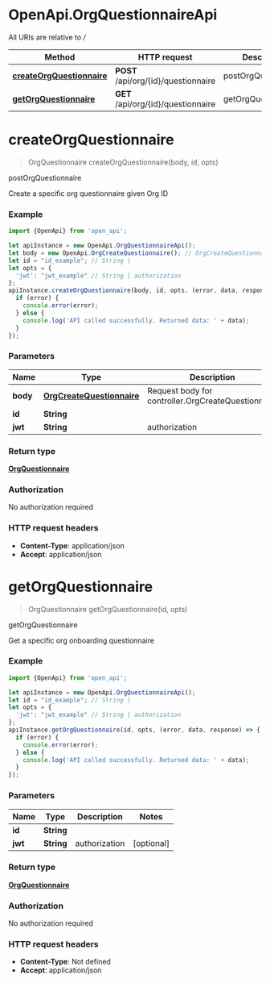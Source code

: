 # OpenApi.OrgQuestionnaireApi

All URIs are relative to */*

Method | HTTP request | Description
------------- | ------------- | -------------
[**createOrgQuestionnaire**](OrgQuestionnaireApi.md#createOrgQuestionnaire) | **POST** /api/org/{id}/questionnaire | postOrgQuestionnaire
[**getOrgQuestionnaire**](OrgQuestionnaireApi.md#getOrgQuestionnaire) | **GET** /api/org/{id}/questionnaire | getOrgQuestionnaire

<a name="createOrgQuestionnaire"></a>
# **createOrgQuestionnaire**
> OrgQuestionnaire createOrgQuestionnaire(body, id, opts)

postOrgQuestionnaire

Create a specific org questionnaire given Org ID

### Example
```javascript
import {OpenApi} from 'open_api';

let apiInstance = new OpenApi.OrgQuestionnaireApi();
let body = new OpenApi.OrgCreateQuestionnaire(); // OrgCreateQuestionnaire | Request body for controller.OrgCreateQuestionnaire
let id = "id_example"; // String | 
let opts = { 
  'jwt': "jwt_example" // String | authorization
};
apiInstance.createOrgQuestionnaire(body, id, opts, (error, data, response) => {
  if (error) {
    console.error(error);
  } else {
    console.log('API called successfully. Returned data: ' + data);
  }
});
```

### Parameters

Name | Type | Description  | Notes
------------- | ------------- | ------------- | -------------
 **body** | [**OrgCreateQuestionnaire**](OrgCreateQuestionnaire.md)| Request body for controller.OrgCreateQuestionnaire | 
 **id** | **String**|  | 
 **jwt** | **String**| authorization | [optional] 

### Return type

[**OrgQuestionnaire**](OrgQuestionnaire.md)

### Authorization

No authorization required

### HTTP request headers

 - **Content-Type**: application/json
 - **Accept**: application/json

<a name="getOrgQuestionnaire"></a>
# **getOrgQuestionnaire**
> OrgQuestionnaire getOrgQuestionnaire(id, opts)

getOrgQuestionnaire

Get a specific org onboarding questionnaire

### Example
```javascript
import {OpenApi} from 'open_api';

let apiInstance = new OpenApi.OrgQuestionnaireApi();
let id = "id_example"; // String | 
let opts = { 
  'jwt': "jwt_example" // String | authorization
};
apiInstance.getOrgQuestionnaire(id, opts, (error, data, response) => {
  if (error) {
    console.error(error);
  } else {
    console.log('API called successfully. Returned data: ' + data);
  }
});
```

### Parameters

Name | Type | Description  | Notes
------------- | ------------- | ------------- | -------------
 **id** | **String**|  | 
 **jwt** | **String**| authorization | [optional] 

### Return type

[**OrgQuestionnaire**](OrgQuestionnaire.md)

### Authorization

No authorization required

### HTTP request headers

 - **Content-Type**: Not defined
 - **Accept**: application/json

